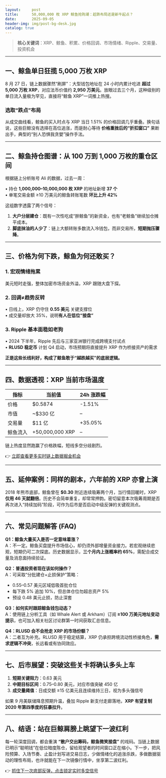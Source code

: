 ```yaml
---
layout:     post
title:      50,000,000 枚 XRP 鲸鱼抢购潮：趁跌布局还是新牛起点？
date:       2025-09-05
header-img: img/post-bg-desk.jpg
catalog: true
---
```


> **核心关键词**：XRP、鲸鱼、积累、价格回调、市场情绪、Ripple、交易量、投资机会

---

## 一、鲸鱼单日狂揽 5,000 万枚 XRP

8 月 27 日，链上数据骤然“刷屏”：大型钱包地址在 24 小时内累计吃进 **超过 5,000 万枚 XRP**，对应法币价值约 **2,950 万美元**。放眼过去三个月，这种级别的单日流入量极为罕见，直接将“鲸鱼 XRP”一词推上热搜。

### 选取“跌点”布局
从成交曲线看，鲸鱼的买入时点与 XRP 当日 1.51% 的价格回调几乎重叠。换句话说，这些巨鲸没有选择在高位追涨，而是耐心等待 **价格重挫后的“折扣窗口”** 果断出手，典型的“别人恐惧我贪婪”操作手法。

---

## 二、鲸鱼持仓图谱：从 100 万到 1,000 万枚的重仓区间

根据链上分析账号 Ali 的数据，过去一周：

• 持仓 **1,000,000–10,000,000 枚 XRP** 的地址新增 **37 个**  
• 单笔交易金额 ≥10 万美元的鲸鱼转账笔数 **环比上升 42%**

这组数字透露了两个信号：
1. **大户分层建仓**：既有一次性吃成“胖鲸鱼”的新资金，也有“老鲸鱼”继续加仓摊平成本。
2. **脚底抹油的人少了**：链上大额转账多数流入冷钱包，而非交易所，**短期抛压骤降**。

---

## 三、价格为何下跌，鲸鱼为何还敢买？

### 1. 宏观情绪拖累
美元短时走强，整体加密市场资金外溢，XRP 跟随大盘下探。

### 2. 回调≠趋势反转
• 日线上，XRP 仍守住 **0.55 美元** 关键支撑位  
• 成交量却放大 35%，说明**有人在低位“接盘”**

### 3. Ripple 基本面稳如老狗
• 2024 下半年，Ripple 先后与三家亚洲银行完成跨境支付试点  
• **RLUSD 稳定币** 计划 Q4 启动，市场预期将直接提升 XRP 作为桥接资产的需求

**正是这些长线利好，构成了鲸鱼敢于“越跌越买”的底层逻辑。**

---

## 四、数据透视：XRP 当前市场温度

| 指标 | 当前值 | 24h 涨跌幅 |
|---|---|---|
| 价格 | $0.5874 | -1.51% |
| 市值 | ~$330 亿 | – |
| 交易量 | $11 亿 | +35.05% |
| 鲸鱼流入 | +50,000,000 XRP | – |

链上热度显然跑赢了价格跌幅，短线多空分歧剧烈。  

👉 [立即查看更多实时链上数据掘金机会](https://okxdog.com/)

---

## 五、延伸案例：同样的剧本，六年前的 XRP 亦曾上演

2018 年熊市底部，鲸鱼曾在 **$0.30** 附近连续吸筹两个月，当行情回暖时，XRP **仅用 46 天就翻倍**。历史不会简单重复，却常常押韵。密切留意本次吸筹周期是否再次进入“持续加码”阶段，可作为后市是否启动中级反弹的关键观测点。

---

## 六、常见问题解答 (FAQ)

**Q1：鲸鱼大量买入是否一定意味着涨？**  
A：不一定。鲸鱼买盘提升市场信心，却仍须外部增量资金接力。若宏观继续悲观，短期仍可二次探底。历史数据显示，**三个月内上涨概率约 65%**，需配合成交量及消息面持续验证。

**Q2：普通投资者现在该如何操作？**  
A：可采取“分批建仓+止损保护”策略：  
- 0.55–0.57 美元区域低吸首批仓位  
- 每下跌 5% 追加 10%，但总体仓位勿超总资产 5%  
- 预设 0.48 美元止损，防止深套  

**Q3：如何实时跟踪鲸鱼钱包动态？**  
A：使用链上分析工具（如 Whale Alert 或 Arkham）订阅 **≥100 万美元地址变动提示**，也可加入相关社区讨论群第一时间获取汇总信息。

**Q4：RLUSD 会不会抢走 XRP 的市场份额？**  
A：二者互为补充。RLUSD 用于稳定结算，XRP 仍承担跨境流动性桥接角色，**需求逻辑不冲突**，长远看或有协同效应。

---

## 七、后市展望：突破这些关卡将确认多头上车

1. **短期关键阻力**：0.63 美元  
2. **中期目标区间**：0.75–0.80 美元，对应市值突破 450 亿  
3. **成交量阈值**：日成交额 ≥15 亿美元且连续维持三日，视为多头强信号  

如果 9 月美联储降息预期升温，叠加 Ripple 新支付走廊落地，**XRP 有望复制 2020 年第四季度的狂暴拉升**。

---

## 八、结语：站在巨鲸肩膀上眺望下一波红利

每一轮深度回调，都会重演 **“散户交出筹码，鲸鱼微笑接盘”** 的戏码。当链上数据已明示“聪明钱”在低位暗度陈仓，留给观望者的时间窗口正在缩小。下一步，把风险预算、入场节奏、止盈计划写进交易日志，少做情绪化的追涨杀跌，多做数据驱动的理性布局，也许就能在下一次镜像行情中，坐享第二波红利。

👉 [抓住下一次底部反弹，点击锁定实时多空信号](https://okxdog.com/)
